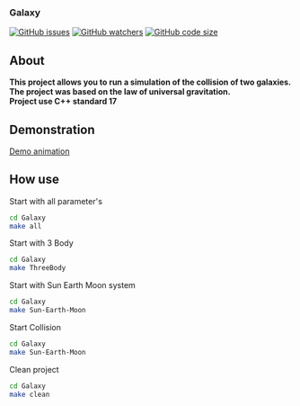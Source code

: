 ### Galaxy
[![GitHub issues](https://img.shields.io/github/issues/DinoZ1729/Galaxy)](https://github.com/DinoZ1729/Galaxy/issues)
[![GitHub watchers](https://img.shields.io/github/watchers/DinoZ1729/Galaxy?style=social&label=Watch&maxAge=2592000)](https://github.com/DinoZ1729/Galaxy/watchers/)
[![GitHub code size](https://img.shields.io/github/languages/code-size/DinoZ1729/Galaxy?style=flat)](https://github.com/DinoZ1729/Galaxy)
## About
__This project allows you to run a simulation of the collision of two galaxies. The project was based on the law of universal gravitation.__<br>
**Project use C++ standard 17**

## Demonstration
[Demo animation](https://www.youtube.com/watch?v=x62gOfZ9hCw&feature=emb_logo)

## How use
Start with all parameter's
```bash
cd Galaxy
make all
```

Start with 3 Body
```bash
cd Galaxy
make ThreeBody
```

Start with  Sun Earth Moon system
```bash
cd Galaxy
make Sun-Earth-Moon
```

Start Collision
```bash
cd Galaxy
make Sun-Earth-Moon
```

Clean project
```bash
cd Galaxy
make clean
```
